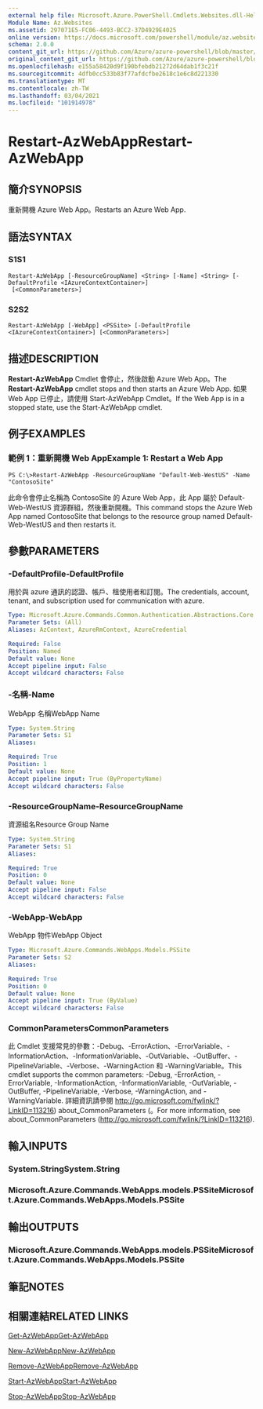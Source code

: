 ```yaml
---
external help file: Microsoft.Azure.PowerShell.Cmdlets.Websites.dll-Help.xml
Module Name: Az.Websites
ms.assetid: 297071E5-FC06-4493-BCC2-37D4929E4025
online version: https://docs.microsoft.com/powershell/module/az.websites/restart-azwebapp
schema: 2.0.0
content_git_url: https://github.com/Azure/azure-powershell/blob/master/src/Websites/Websites/help/Restart-AzWebApp.md
original_content_git_url: https://github.com/Azure/azure-powershell/blob/master/src/Websites/Websites/help/Restart-AzWebApp.md
ms.openlocfilehash: e155a58420d9f190bfebdb21272d64dab1f3c21f
ms.sourcegitcommit: 4dfb0cc533b83f77afdcfbe2618c1e6c8d221330
ms.translationtype: MT
ms.contentlocale: zh-TW
ms.lasthandoff: 03/04/2021
ms.locfileid: "101914978"
---
```

# <span data-ttu-id="ce39c-101">Restart-AzWebApp</span><span class="sxs-lookup"><span data-stu-id="ce39c-101">Restart-AzWebApp</span></span>

## <span data-ttu-id="ce39c-102">簡介</span><span class="sxs-lookup"><span data-stu-id="ce39c-102">SYNOPSIS</span></span>
<span data-ttu-id="ce39c-103">重新開機 Azure Web App。</span><span class="sxs-lookup"><span data-stu-id="ce39c-103">Restarts an Azure Web App.</span></span>

## <span data-ttu-id="ce39c-104">語法</span><span class="sxs-lookup"><span data-stu-id="ce39c-104">SYNTAX</span></span>

### <span data-ttu-id="ce39c-105">S1</span><span class="sxs-lookup"><span data-stu-id="ce39c-105">S1</span></span>
```
Restart-AzWebApp [-ResourceGroupName] <String> [-Name] <String> [-DefaultProfile <IAzureContextContainer>]
 [<CommonParameters>]
```

### <span data-ttu-id="ce39c-106">S2</span><span class="sxs-lookup"><span data-stu-id="ce39c-106">S2</span></span>
```
Restart-AzWebApp [-WebApp] <PSSite> [-DefaultProfile <IAzureContextContainer>] [<CommonParameters>]
```

## <span data-ttu-id="ce39c-107">描述</span><span class="sxs-lookup"><span data-stu-id="ce39c-107">DESCRIPTION</span></span>
<span data-ttu-id="ce39c-108">**Restart-AzWebApp** Cmdlet 會停止，然後啟動 Azure Web App。</span><span class="sxs-lookup"><span data-stu-id="ce39c-108">The **Restart-AzWebApp** cmdlet stops and then starts an Azure Web App.</span></span>
<span data-ttu-id="ce39c-109">如果 Web App 已停止，請使用 Start-AzWebApp Cmdlet。</span><span class="sxs-lookup"><span data-stu-id="ce39c-109">If the Web App is in a stopped state, use the Start-AzWebApp cmdlet.</span></span>

## <span data-ttu-id="ce39c-110">例子</span><span class="sxs-lookup"><span data-stu-id="ce39c-110">EXAMPLES</span></span>

### <span data-ttu-id="ce39c-111">範例 1：重新開機 Web App</span><span class="sxs-lookup"><span data-stu-id="ce39c-111">Example 1: Restart a Web App</span></span>
```
PS C:\>Restart-AzWebApp -ResourceGroupName "Default-Web-WestUS" -Name "ContosoSite"
```

<span data-ttu-id="ce39c-112">此命令會停止名稱為 ContosoSite 的 Azure Web App，此 App 屬於 Default-Web-WestUS 資源群組，然後重新開機。</span><span class="sxs-lookup"><span data-stu-id="ce39c-112">This command stops the Azure Web App named ContosoSite that belongs to the resource group named Default-Web-WestUS and then restarts it.</span></span>

## <span data-ttu-id="ce39c-113">參數</span><span class="sxs-lookup"><span data-stu-id="ce39c-113">PARAMETERS</span></span>

### <span data-ttu-id="ce39c-114">-DefaultProfile</span><span class="sxs-lookup"><span data-stu-id="ce39c-114">-DefaultProfile</span></span>
<span data-ttu-id="ce39c-115">用於與 azure 通訊的認證、帳戶、租使用者和訂閱。</span><span class="sxs-lookup"><span data-stu-id="ce39c-115">The credentials, account, tenant, and subscription used for communication with azure.</span></span>

```yaml
Type: Microsoft.Azure.Commands.Common.Authentication.Abstractions.Core.IAzureContextContainer
Parameter Sets: (All)
Aliases: AzContext, AzureRmContext, AzureCredential

Required: False
Position: Named
Default value: None
Accept pipeline input: False
Accept wildcard characters: False
```

### <span data-ttu-id="ce39c-116">-名稱</span><span class="sxs-lookup"><span data-stu-id="ce39c-116">-Name</span></span>
<span data-ttu-id="ce39c-117">WebApp 名稱</span><span class="sxs-lookup"><span data-stu-id="ce39c-117">WebApp Name</span></span>

```yaml
Type: System.String
Parameter Sets: S1
Aliases:

Required: True
Position: 1
Default value: None
Accept pipeline input: True (ByPropertyName)
Accept wildcard characters: False
```

### <span data-ttu-id="ce39c-118">-ResourceGroupName</span><span class="sxs-lookup"><span data-stu-id="ce39c-118">-ResourceGroupName</span></span>
<span data-ttu-id="ce39c-119">資源組名</span><span class="sxs-lookup"><span data-stu-id="ce39c-119">Resource Group Name</span></span>

```yaml
Type: System.String
Parameter Sets: S1
Aliases:

Required: True
Position: 0
Default value: None
Accept pipeline input: False
Accept wildcard characters: False
```

### <span data-ttu-id="ce39c-120">-WebApp</span><span class="sxs-lookup"><span data-stu-id="ce39c-120">-WebApp</span></span>
<span data-ttu-id="ce39c-121">WebApp 物件</span><span class="sxs-lookup"><span data-stu-id="ce39c-121">WebApp Object</span></span>

```yaml
Type: Microsoft.Azure.Commands.WebApps.Models.PSSite
Parameter Sets: S2
Aliases:

Required: True
Position: 0
Default value: None
Accept pipeline input: True (ByValue)
Accept wildcard characters: False
```

### <span data-ttu-id="ce39c-122">CommonParameters</span><span class="sxs-lookup"><span data-stu-id="ce39c-122">CommonParameters</span></span>
<span data-ttu-id="ce39c-123">此 Cmdlet 支援常見的參數：-Debug、-ErrorAction、-ErrorVariable、-InformationAction、-InformationVariable、-OutVariable、-OutBuffer、-PipelineVariable、-Verbose、-WarningAction 和 -WarningVariable。</span><span class="sxs-lookup"><span data-stu-id="ce39c-123">This cmdlet supports the common parameters: -Debug, -ErrorAction, -ErrorVariable, -InformationAction, -InformationVariable, -OutVariable, -OutBuffer, -PipelineVariable, -Verbose, -WarningAction, and -WarningVariable.</span></span> <span data-ttu-id="ce39c-124">詳細資訊請參閱 http://go.microsoft.com/fwlink/?LinkID=113216) about_CommonParameters (。</span><span class="sxs-lookup"><span data-stu-id="ce39c-124">For more information, see about_CommonParameters (http://go.microsoft.com/fwlink/?LinkID=113216).</span></span>

## <span data-ttu-id="ce39c-125">輸入</span><span class="sxs-lookup"><span data-stu-id="ce39c-125">INPUTS</span></span>

### <span data-ttu-id="ce39c-126">System.String</span><span class="sxs-lookup"><span data-stu-id="ce39c-126">System.String</span></span>

### <span data-ttu-id="ce39c-127">Microsoft.Azure.Commands.WebApps.models.PSSite</span><span class="sxs-lookup"><span data-stu-id="ce39c-127">Microsoft.Azure.Commands.WebApps.Models.PSSite</span></span>

## <span data-ttu-id="ce39c-128">輸出</span><span class="sxs-lookup"><span data-stu-id="ce39c-128">OUTPUTS</span></span>

### <span data-ttu-id="ce39c-129">Microsoft.Azure.Commands.WebApps.models.PSSite</span><span class="sxs-lookup"><span data-stu-id="ce39c-129">Microsoft.Azure.Commands.WebApps.Models.PSSite</span></span>

## <span data-ttu-id="ce39c-130">筆記</span><span class="sxs-lookup"><span data-stu-id="ce39c-130">NOTES</span></span>

## <span data-ttu-id="ce39c-131">相關連結</span><span class="sxs-lookup"><span data-stu-id="ce39c-131">RELATED LINKS</span></span>

[<span data-ttu-id="ce39c-132">Get-AzWebApp</span><span class="sxs-lookup"><span data-stu-id="ce39c-132">Get-AzWebApp</span></span>](./Get-AzWebApp.md)

[<span data-ttu-id="ce39c-133">New-AzWebApp</span><span class="sxs-lookup"><span data-stu-id="ce39c-133">New-AzWebApp</span></span>](./New-AzWebApp.md)

[<span data-ttu-id="ce39c-134">Remove-AzWebApp</span><span class="sxs-lookup"><span data-stu-id="ce39c-134">Remove-AzWebApp</span></span>](./Remove-AzWebApp.md)

[<span data-ttu-id="ce39c-135">Start-AzWebApp</span><span class="sxs-lookup"><span data-stu-id="ce39c-135">Start-AzWebApp</span></span>](./Start-AzWebApp.md)

[<span data-ttu-id="ce39c-136">Stop-AzWebApp</span><span class="sxs-lookup"><span data-stu-id="ce39c-136">Stop-AzWebApp</span></span>](./Stop-AzWebApp.md)


